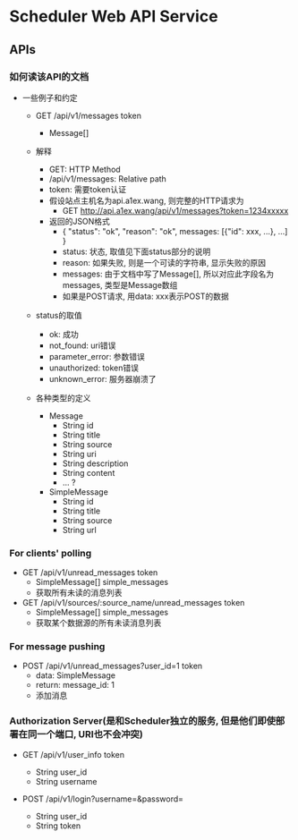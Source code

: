 # Scheduler Web API Service

## APIs

### 如何读该API的文档
- 一些例子和约定
    - GET /api/v1/messages  token
        - Message[]

    - 解释  
        - GET:              HTTP Method
        - /api/v1/messages: Relative path
        - token:            需要token认证
        - 假设站点主机名为api.a1ex.wang, 则完整的HTTP请求为
            - GET http://api.a1ex.wang/api/v1/messages?token=1234xxxxx
        - 返回的JSON格式
            - { "status": "ok", "reason": "ok", messages: \[{"id": xxx, ...}\, ...\] }
            - status:   状态, 取值见下面status部分的说明
            - reason:   如果失败, 则是一个可读的字符串, 显示失败的原因
            - messages: 由于文档中写了Message[], 所以对应此字段名为messages, 类型是Message数组
            - 如果是POST请求, 用data: xxx表示POST的数据
    - status的取值
        - ok: 成功
        - not_found: uri错误
        - parameter_error: 参数错误
        - unauthorized: token错误
        - unknown_error: 服务器崩溃了
    - 各种类型的定义
        - Message
            - String id
            - String title
            - String source
            - String uri
            - String description
            - String content
            - ... ?
        - SimpleMessage
            - String id
            - String title
            - String source
            - String url

### For clients' polling
- GET /api/v1/unread_messages   token
    - SimpleMessage[] simple_messages
    - 获取所有未读的消息列表
- GET /api/v1/sources/:source_name/unread_messages  token
    - SimpleMessage[] simple_messages
    - 获取某个数据源的所有未读消息列表

### For message pushing
- POST /api/v1/unread_messages?user_id=1    token
    - data: SimpleMessage 
    - return: message_id: 1
    - 添加消息
    
### Authorization Server(是和Scheduler独立的服务, 但是他们即使部署在同一个端口, URI也不会冲突)

- GET /api/v1/user_info token
    - String user_id
    - String username

- POST /api/v1/login?username=&password=
    - String user_id
    - String token
